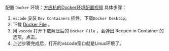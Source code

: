 配置 `Docker` 环境：[方应杭的Docker环境配置视频](https://www.bilibili.com/video/BV1ZL4y1u7c4/?spm_id_from=pageDriver&vd_source=c338fc2327e53da59c6ad8e15b685e84)
具体步骤：
1. `vscode` 安装 `Dev Containers` 插件，下载`Docker Desktop`。
2. 下载 [Docker File](https://github.com/FrankFang/oh-my-env-1) 。
3. 用 `vscode` 打开下载解压后的 `Docker File` ，会弹出 Reopen in Container 的选项，点击。
4. 上述步骤完成后，打开的vscode窗口就是Linux环境了。
